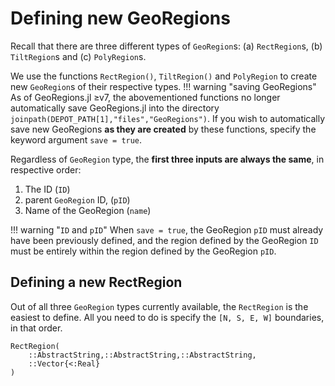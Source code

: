 # Defining new GeoRegions

Recall that there are three different types of `GeoRegion`s: (a) `RectRegion`s, (b) `TiltRegion`s and (c) `PolyRegion`s.

We use the functions `RectRegion()`, `TiltRegion()` and `PolyRegion` to create new `GeoRegion`s of their respective types.
!!! warning "saving GeoRegions"
    As of GeoRegions.jl ≥v7, the abovementioned functions no longer automatically save GeoRegions.jl into the directory `joinpath(DEPOT_PATH[1],"files","GeoRegions")`. If you wish to automatically save new GeoRegions **as they are created** by these functions, specify the keyword argument `save = true`.

Regardless of `GeoRegion` type, the **first three inputs are always the same**, in respective order:
1. The ID (`ID`)
2. parent `GeoRegion` ID, (`pID`)
3. Name of the GeoRegion (`name`)

!!! warning "`ID` and `pID`"
    When `save = true`, the GeoRegion `pID` must already have been previously defined, and the region defined by the GeoRegion `ID` must be entirely within the region defined by the GeoRegion `pID`.

## Defining a new RectRegion

Out of all three `GeoRegion` types currently available, the `RectRegion` is the easiest to define. All you need to do is specify the `[N, S, E, W]` boundaries, in that order.

```@docs
RectRegion(
    ::AbstractString,::AbstractString,::AbstractString,
    ::Vector{<:Real}
)
```